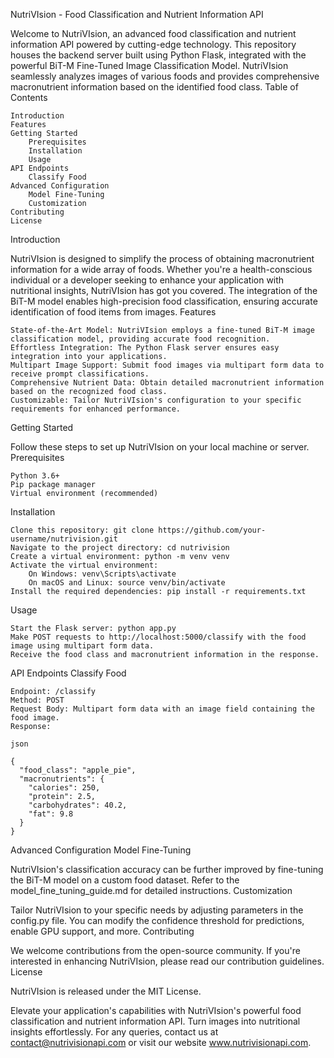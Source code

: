 NutriVIsion - Food Classification and Nutrient Information API


Welcome to NutriVIsion, an advanced food classification and nutrient information API powered by cutting-edge technology. This repository houses the backend server built using Python Flask, integrated with the powerful BiT-M Fine-Tuned Image Classification Model. NutriVIsion seamlessly analyzes images of various foods and provides comprehensive macronutrient information based on the identified food class.
Table of Contents

    Introduction
    Features
    Getting Started
        Prerequisites
        Installation
        Usage
    API Endpoints
        Classify Food
    Advanced Configuration
        Model Fine-Tuning
        Customization
    Contributing
    License

Introduction

NutriVIsion is designed to simplify the process of obtaining macronutrient information for a wide array of foods. Whether you're a health-conscious individual or a developer seeking to enhance your application with nutritional insights, NutriVIsion has got you covered. The integration of the BiT-M model enables high-precision food classification, ensuring accurate identification of food items from images.
Features

    State-of-the-Art Model: NutriVIsion employs a fine-tuned BiT-M image classification model, providing accurate food recognition.
    Effortless Integration: The Python Flask server ensures easy integration into your applications.
    Multipart Image Support: Submit food images via multipart form data to receive prompt classifications.
    Comprehensive Nutrient Data: Obtain detailed macronutrient information based on the recognized food class.
    Customizable: Tailor NutriVIsion's configuration to your specific requirements for enhanced performance.

Getting Started

Follow these steps to set up NutriVIsion on your local machine or server.
Prerequisites

    Python 3.6+
    Pip package manager
    Virtual environment (recommended)

Installation

    Clone this repository: git clone https://github.com/your-username/nutrivision.git
    Navigate to the project directory: cd nutrivision
    Create a virtual environment: python -m venv venv
    Activate the virtual environment:
        On Windows: venv\Scripts\activate
        On macOS and Linux: source venv/bin/activate
    Install the required dependencies: pip install -r requirements.txt

Usage

    Start the Flask server: python app.py
    Make POST requests to http://localhost:5000/classify with the food image using multipart form data.
    Receive the food class and macronutrient information in the response.

API Endpoints
Classify Food

    Endpoint: /classify
    Method: POST
    Request Body: Multipart form data with an image field containing the food image.
    Response:

    json

    {
      "food_class": "apple_pie",
      "macronutrients": {
        "calories": 250,
        "protein": 2.5,
        "carbohydrates": 40.2,
        "fat": 9.8
      }
    }

Advanced Configuration
Model Fine-Tuning

NutriVIsion's classification accuracy can be further improved by fine-tuning the BiT-M model on a custom food dataset. Refer to the model_fine_tuning_guide.md for detailed instructions.
Customization

Tailor NutriVIsion to your specific needs by adjusting parameters in the config.py file. You can modify the confidence threshold for predictions, enable GPU support, and more.
Contributing

We welcome contributions from the open-source community. If you're interested in enhancing NutriVIsion, please read our contribution guidelines.
License

NutriVIsion is released under the MIT License.

Elevate your application's capabilities with NutriVIsion's powerful food classification and nutrient information API. Turn images into nutritional insights effortlessly. For any queries, contact us at contact@nutrivisionapi.com or visit our website www.nutrivisionapi.com.
